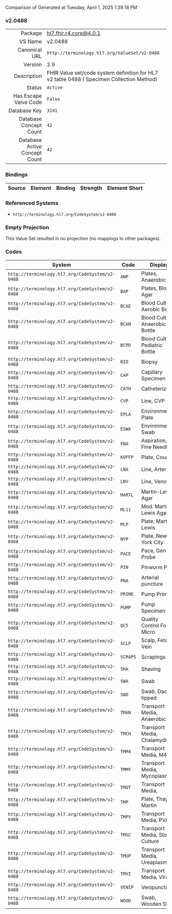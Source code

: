 Comparison of 
Generated at Tuesday, April 1, 2025 1:39:18 PM

### v2.0488

|      |     |
| ---: | --- |
| Package | hl7.fhir.r4.core@4.0.1 |
| VS Name | v2.0488 |
| Canonical URL | `http://terminology.hl7.org/ValueSet/v2-0488` |
| Version | 2.9 |
| Description | FHIR Value set/code system definition for HL7 v2 table 0488 ( Specimen Collection Method) |
| Status | `Active` |
| Has Escape Valve Code | `False` |
| Database Key | `3141` |
| Database Concept Count | `42` |
| Database Active Concept Count | `42` |
### Bindings

| Source | Element | Binding | Strength | Element Short |
| ------ | ------- | ------- | -------- | ------------- |

### Referenced Systems

* `http://terminology.hl7.org/CodeSystem/v2-0488`
### Empty Projection

This Value Set resulted in no projection (no mappings to other packages).

### Codes

| System | Code | Display |
| ------ | ---- | ------- |
| `http://terminology.hl7.org/CodeSystem/v2-0488` | `ANP` | Plates, Anaerobic |
| `http://terminology.hl7.org/CodeSystem/v2-0488` | `BAP` | Plates, Blood Agar |
| `http://terminology.hl7.org/CodeSystem/v2-0488` | `BCAE` | Blood Culture, Aerobic Bottle |
| `http://terminology.hl7.org/CodeSystem/v2-0488` | `BCAN` | Blood Culture, Anaerobic Bottle |
| `http://terminology.hl7.org/CodeSystem/v2-0488` | `BCPD` | Blood Culture, Pediatric Bottle |
| `http://terminology.hl7.org/CodeSystem/v2-0488` | `BIO` | Biopsy |
| `http://terminology.hl7.org/CodeSystem/v2-0488` | `CAP` | Capillary Specimen |
| `http://terminology.hl7.org/CodeSystem/v2-0488` | `CATH` | Catheterized |
| `http://terminology.hl7.org/CodeSystem/v2-0488` | `CVP` | Line, CVP |
| `http://terminology.hl7.org/CodeSystem/v2-0488` | `EPLA` | Environmental, Plate |
| `http://terminology.hl7.org/CodeSystem/v2-0488` | `ESWA` | Environmental, Swab |
| `http://terminology.hl7.org/CodeSystem/v2-0488` | `FNA` | Aspiration, Fine Needle |
| `http://terminology.hl7.org/CodeSystem/v2-0488` | `KOFFP` | Plate, Cough |
| `http://terminology.hl7.org/CodeSystem/v2-0488` | `LNA` | Line, Arterial |
| `http://terminology.hl7.org/CodeSystem/v2-0488` | `LNV` | Line, Venous |
| `http://terminology.hl7.org/CodeSystem/v2-0488` | `MARTL` | Martin-Lewis Agar |
| `http://terminology.hl7.org/CodeSystem/v2-0488` | `ML11` | Mod. Martin-Lewis Agar |
| `http://terminology.hl7.org/CodeSystem/v2-0488` | `MLP` | Plate, Martin-Lewis |
| `http://terminology.hl7.org/CodeSystem/v2-0488` | `NYP` | Plate, New York City |
| `http://terminology.hl7.org/CodeSystem/v2-0488` | `PACE` | Pace, Gen-Probe |
| `http://terminology.hl7.org/CodeSystem/v2-0488` | `PIN` | Pinworm Prep |
| `http://terminology.hl7.org/CodeSystem/v2-0488` | `PNA` | Arterial puncture |
| `http://terminology.hl7.org/CodeSystem/v2-0488` | `PRIME` | Pump Prime |
| `http://terminology.hl7.org/CodeSystem/v2-0488` | `PUMP` | Pump Specimen |
| `http://terminology.hl7.org/CodeSystem/v2-0488` | `QC5` | Quality Control For Micro |
| `http://terminology.hl7.org/CodeSystem/v2-0488` | `SCLP` | Scalp, Fetal Vein |
| `http://terminology.hl7.org/CodeSystem/v2-0488` | `SCRAPS` | Scrapings |
| `http://terminology.hl7.org/CodeSystem/v2-0488` | `SHA` | Shaving |
| `http://terminology.hl7.org/CodeSystem/v2-0488` | `SWA` | Swab |
| `http://terminology.hl7.org/CodeSystem/v2-0488` | `SWD` | Swab, Dacron tipped |
| `http://terminology.hl7.org/CodeSystem/v2-0488` | `TMAN` | Transport Media, Anaerobic |
| `http://terminology.hl7.org/CodeSystem/v2-0488` | `TMCH` | Transport Media, Chalamydia |
| `http://terminology.hl7.org/CodeSystem/v2-0488` | `TMM4` | Transport Media, M4 |
| `http://terminology.hl7.org/CodeSystem/v2-0488` | `TMMY` | Transport Media, Mycoplasma |
| `http://terminology.hl7.org/CodeSystem/v2-0488` | `TMOT` | Transport Media, |
| `http://terminology.hl7.org/CodeSystem/v2-0488` | `TMP` | Plate, Thayer-Martin |
| `http://terminology.hl7.org/CodeSystem/v2-0488` | `TMPV` | Transport Media, PVA |
| `http://terminology.hl7.org/CodeSystem/v2-0488` | `TMSC` | Transport Media, Stool Culture |
| `http://terminology.hl7.org/CodeSystem/v2-0488` | `TMUP` | Transport Media, Ureaplasma |
| `http://terminology.hl7.org/CodeSystem/v2-0488` | `TMVI` | Transport Media, Viral |
| `http://terminology.hl7.org/CodeSystem/v2-0488` | `VENIP` | Venipuncture |
| `http://terminology.hl7.org/CodeSystem/v2-0488` | `WOOD` | Swab, Wooden Shaft |
